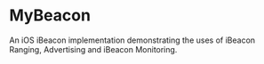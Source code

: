 MyBeacon
========

An iOS iBeacon implementation demonstrating the uses of iBeacon Ranging, Advertising and iBeacon Monitoring.
